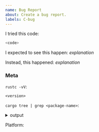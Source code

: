 ```yaml
---
name: Bug Report
about: Create a bug report.
labels: C-bug
---
```

<!-- markdownlint-disable MD041 -->

<!--
Thank you for filing a bug report! 🐛 Please provide a short summary of the bug,
along with any information you feel relevant to replicating the bug.
-->

I tried this code:

```rust
<code>
```

I expected to see this happen: *explanation*

Instead, this happened: *explanation*

### Meta

`rustc -vV`:

```text
<version>
```

<!--
`cargo tree` subcommand is available by default since Rust 1.44.
If you using an older compiler, you could install it from crates.io:
https://crates.io/crates/cargo-tree.
-->

`cargo tree | grep <package-name>`:

<!-- or
`cargo tree -p <package-name>`: -->
<details><summary>output</summary>
<p>

```text
<dependencies>
```

</p>
</details>

Platform:

<!--
The output of `uname -a` (UNIX), or version and 32 or 64-bit (Windows)
-->
